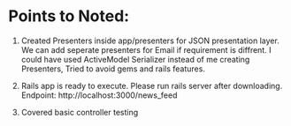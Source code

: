 # Points to Noted:

1. Created Presenters inside app/presenters for JSON presentation layer. We can add seperate presenters for Email if requirement is diffrent. I could have used ActiveModel Serializer instead of me creating Presenters, Tried to avoid gems and rails features.

2. Rails app is ready to execute. Please run rails server after downloading. Endpoint: http://localhost:3000/news_feed

3. Covered basic controller testing
